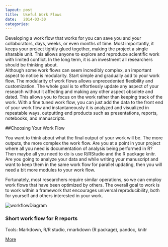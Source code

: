 ```yaml
---
layout: post
title:  Useful Work Flows
date:   2014-03-30 
categories: 
---
```


Developing a work flow that works for you can save you and your collaborators, days, weeks, or even months of time.  Most importantly, it keeps your project tightly glued together, making the project a single sharable unit.  This allows anyone to explore and reproduce scientific work with limited conflict. In the long term, it is an investment all researchers should be thinking about.  
Although some work flows can seem incredibly complex, an important aspect to notice is modularity.  Start simple and gradually add to your work flow.  The modularity of work flows allows unprecedented flexibility and customization.  The whole goal is to effortlessly update any aspect of your research without it affecting and making any other aspect obsolete and dated.  This allows you to focus on the work rather than keeping track of the work.  With a fine tuned work flow, you can just add the data to the front end of your work flow and instantaneously it is analyzed and visualized in repeatable ways, outputting end products such as presentations, reports, notebooks, and manuscripts. 

##Choosing Your Work Flow

You want to think about what the final output of your work will be.  The more outputs, the more complex the work flow.  Are you at a point in your project where all you need is documentation of analysis being performed in R?  Then maybe all you need to do is use R/RStudio and the R package knitr.  Are you going to analyze your data and while writing your manuscript and want to keep them in the same work flow for parallel updating, then you will need a bit more modules to your work flow. 

Fortunately, most researchers require similar operations, so we can employ work flows that have been optimized by others. The overall goal to work is to work within a framework that encourages universal reproducibility, both for yourself and others interested in your work. 

<div class="row">
  <div class="col-sm-6 col-md-4">
    <div class="thumbnail">
      <img src="{{ site.baseurl }}/assets/img/workflow01.png" alt="workflowDiagram">
      <div class="caption">
        <h3>Short work flow for R reports</h3>
        <p>Tools: Markdown, R/R studio, rmarkdown (R package), pandoc, knitr </p>
        <p><a href="{{ site.baseurl }}/sections/workflows/workflow1" class="btn btn-primary" role="button">More</a></p>
    </div>
  </div>
